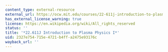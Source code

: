 ```yaml
---
content_type: external-resource
external_url: https://ocw.mit.edu/courses/22-611j-introduction-to-plasma-physics-i-fall-2006/
has_external_license_warning: true
license: https://en.wikipedia.org/wiki/All_rights_reserved
status: ''
title: '*22.611J Introduction to Plasma Physics I*'
uid: 2327e754-715e-4721-b4ff-a2475e93176c
wayback_url: ''
---
```

